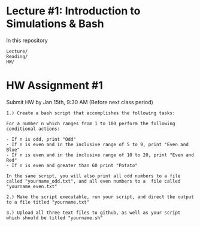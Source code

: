 # Lecture #1: Introduction to Simulations & Bash

In this repository 

```
Lecture/
Reading/
HW/ 
```

# HW Assignment #1 

Submit HW by Jan 15th, 9:30 AM (Before next class period)

```
1.) Create a bash script that accomplishes the following tasks: 

For a number n which ranges from 1 to 100 perform the following conditional actions:

- If n is odd, print "Odd"
- If n is even and in the inclusive range of 5 to 9, print "Even and Blue"
- If n is even and in the inclusive range of 10 to 20, print "Even and Red"
- If n is even and greater than 60 print "Potato"

In the same script, you will also print all odd numbers to a file called "yourname_odd.txt", and all even numbers to a  file called "yourname_even.txt" 

2.) Make the script executable, run your script, and direct the output to a file titled "yourname.txt" 

3.) Upload all three text files to github, as well as your script which should be titled "yourname.sh"
``` 
